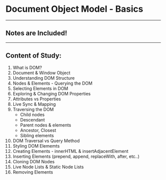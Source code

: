 # Document Object Model - Basics

---

## Notes are Included!

---

## Content of Study:

1. What is DOM?
2. Document & Window Object
3. Understanding DOM Structure
4. Nodes & Elements - Querying the DOM
5. Selecting Elements in DOM
6. Exploring & Changing DOM Properties
7. Attributes vs Properties
8. Live Sync & Mapping
9. Traversing the DOM
     - Child nodes
     - Descendant
     - Parent nodes & elements
     - Ancestor, Closest
     - Sibling elements
10. DOM Traversal vs Query Method
11. Styling DOM Elememts
12. Creating Elements - innerHTML & insertAdjacentElement 
13. Inserting Elements (prepend, append, replaceWith, after, etc..)
14. Cloning DOM Nodes
15. Live Node Lists & Static Node Lists
16. Removing Elements 
